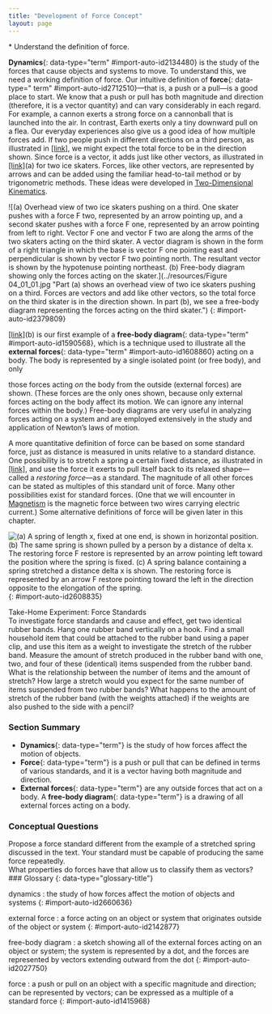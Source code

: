 ```yaml
---
title: "Development of Force Concept"
layout: page
---
```



<div data-type="abstract" markdown="1">
* Understand the definition of force.

</div>

**Dynamics**{: data-type="term" #import-auto-id2134480} is the study of the
forces that cause objects and systems to move. To understand this, we need a
working definition of force. Our intuitive definition of **force**{: data-type="
term" #import-auto-id2712510}—that is, a push or a pull—is a good place to
start. We know that a push or pull has both magnitude and direction (therefore,
it is a vector quantity) and can vary considerably in each regard. For example,
a cannon exerts a strong force on a cannonball that is launched into the air. In
contrast, Earth exerts only a tiny downward pull on a flea. Our everyday
experiences also give us a good idea of how multiple forces add. If two people
push in different directions on a third person, as illustrated
in [\[link\]](#import-auto-id2379809), we might expect the total force to be in
the direction shown. Since force is a vector, it adds just like other vectors,
as illustrated in [\[link\]](#import-auto-id2379809)(a) for two ice skaters.
Forces, like other vectors, are represented by arrows and can be added using the
familiar head-to-tail method or by trigonometric methods. These ideas were
developed in [Two-Dimensional Kinematics](/contents/m42126).

![(a) Overhead view of two ice skaters pushing on a third. One skater pushes with a force F two, represented by an arrow pointing up, and a second skater pushes with a force F one, represented by an arrow pointing from left to right. Vector F one and vector F two are along the arms of the two skaters acting on the third skater. A vector diagram is shown in the form of a right triangle in which the base is vector F one pointing east and perpendicular is shown by vector F two pointing north. The resultant vector is shown by the hypotenuse pointing northeast. (b) Free-body diagram showing only the forces acting on the skater.](../resources/Figure 04_01_01.jpg "Part (a) shows an overhead view of two ice skaters pushing on a third. Forces are vectors and add like other vectors, so the total force on the third skater is in the direction shown. In part (b), we see a free-body diagram representing the forces acting on the third skater.")
{: #import-auto-id2379809}

[\[link\]](#import-auto-id2379809)(b) is our first example of a **free-body
diagram**{: data-type="term" #import-auto-id1590568}, which is a technique used
to illustrate all the **external forces**{: data-type="term"
#import-auto-id1608860} acting on a body. The body is represented by a single
isolated point (or free body), and only

those forces acting *on* the body from the outside (external forces) are
shown. (These forces are the only ones shown, because only external forces
acting on the body affect its motion. We can ignore any internal forces within
the body.)
Free-body diagrams are very useful in analyzing forces acting on a system and
are employed extensively in the study and application of Newton’s laws of
motion.

A more quantitative definition of force can be based on some standard force,
just as distance is measured in units relative to a standard distance. One
possibility is to stretch a spring a certain fixed distance, as illustrated
in [\[link\]](#import-auto-id2608835), and use the force it exerts to pull
itself back to its relaxed shape—called a 
*restoring force*—as a standard. The magnitude of all other forces can be stated
as multiples of this standard unit of force. Many other possibilities exist for
standard forces. (One that we will encounter in [Magnetism](/contents/m42365)
is the magnetic force between two wires carrying electric current.) Some
alternative definitions of force will be given later in this chapter.

![(a) A spring of length x, fixed at one end, is shown in horizontal position. (b) The same spring is shown pulled by a person by a distance of delta x. The restoring force F restore is represented by an arrow pointing left toward the position where the spring is fixed. (c) A spring balance containing a spring stretched a distance delta x is shown. The restoring force is represented by an arrow F restore pointing toward the left in the direction opposite to the elongation of the spring.](../resources/Figure_04_01_02.jpg "The force exerted by a stretched spring can be used as a standard unit of force. (a) This spring has a length x size 12{x} {} when undistorted. (b) When stretched a distance &#x394;x size 12{Dx} {}, the spring exerts a restoring force, Frestore size 12{F rSub { size 8{&quot;restore&quot;} } } {}, which is reproducible. (c) A spring scale is one device that uses a spring to measure force. The force Frestore size 12{F rSub { size 8{&quot;restore&quot;} } } {} is exerted on whatever is attached to the hook. Here Frestore size 12{F rSub { size 8{&quot;restore&quot;} } } {} has a magnitude of 6 units in the force standard being employed.")
{: #import-auto-id2608835}

<div data-type="note" data-has-label="true" data-label="" markdown="1">
<div data-type="title">
Take-Home Experiment: Force Standards
</div>
To investigate force standards and cause and effect, get two identical rubber bands. Hang one rubber band vertically on a hook. Find a small household item that could be attached to the rubber band using a paper clip, and use this item as a weight to investigate the stretch of the rubber band. Measure the amount of stretch produced in the rubber band with one, two, and four of these (identical) items suspended from the rubber band. What is the relationship between the number of items and the amount of stretch? How large a stretch would you expect for the same number of items suspended from two rubber bands? What happens to the amount of stretch of the rubber band (with the weights attached) if the weights are also pushed to the side with a pencil?

</div>

### Section Summary

* **Dynamics**{: data-type="term"} is the study of how forces affect the motion
  of objects.
* **Force**{: data-type="term"} is a push or pull that can be defined in terms
  of various standards, and it is a vector having both magnitude and direction.
* **External forces**{: data-type="term"} are any outside forces that act on a
  body. A **free-body diagram**{:
  data-type="term"} is a drawing of all external forces acting on a body.

### Conceptual Questions

<div data-type="exercise" data-element-type="conceptual-questions">
<div data-type="problem" markdown="1">
Propose a force standard different from the example of a stretched spring discussed in the text. Your standard must be capable of producing the same force repeatedly.

</div>
</div>

<div data-type="exercise" data-element-type="conceptual-questions">
<div data-type="problem" markdown="1">
What properties do forces have that allow us to classify them as vectors?

</div>
</div>

<div data-type="glossary" markdown="1">
### Glossary
{: data-type="glossary-title"}

dynamics
: the study of how forces affect the motion of objects and systems 
{: #import-auto-id2660636}

external force
: a force acting on an object or system that originates outside of the object or
system
{: #import-auto-id2142877}

free-body diagram
: a sketch showing all of the external forces acting on an object or system; the
system is represented by a dot, and the forces are represented by vectors
extending outward from the dot
{: #import-auto-id2027750}

force
: a push or pull on an object with a specific magnitude and direction; can be
represented by vectors; can be expressed as a multiple of a standard force 
{: #import-auto-id1415968}

</div>

